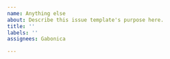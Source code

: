 ```yaml
---
name: Anything else
about: Describe this issue template's purpose here.
title: ''
labels: ''
assignees: Gabonica

---
```



